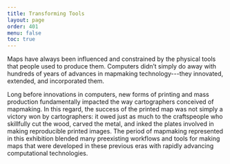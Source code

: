 ```yaml
---
title: Transforming Tools
layout: page
order: 401
menu: false
toc: true
---
```


<span class="body-large">Maps have always been influenced and constrained by the physical tools that people used to produce them. Computers didn’t simply do away with hundreds of years of advances in mapmaking technology---they innovated, extended, and incorporated them.</span>

Long before innovations in computers, new forms of printing and mass production fundamentally impacted the way cartographers conceived of mapmaking. In this regard, the success of the printed map was not simply a victory won by cartographers: it owed just as much to the craftspeople who skillfully cut the wood, carved the metal, and inked the plates involved in making reproducible printed images. The period of mapmaking represented in this exhibition blended many preexisting workflows and tools for making maps that were developed in these previous eras with rapidly advancing computational technologies.